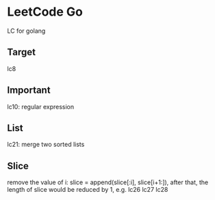 # LeetCode Go

LC for golang

## Target

lc8

## Important

lc10: regular expression

## List

lc21: merge two sorted lists

## Slice 

remove the value of i: slice = append(slice[:i], slice[i+1:]), after that, the length of slice would be reduced by 1, e.g. lc26 lc27 lc28